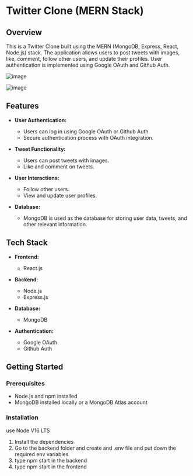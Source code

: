 # Twitter Clone (MERN Stack)

## Overview

This is a Twitter Clone built using the MERN (MongoDB, Express, React, Node.js) stack. The application allows users to post tweets with images, like, comment, follow other users, and update their profiles. User authentication is implemented using Google OAuth and Github Auth.



![image](https://github.com/rexetorize/Twitter-Clone-MERN/assets/58749843/3f783c97-d777-4599-9566-b85b83966cdd)

![image](https://github.com/rexetorize/Twitter-Clone-MERN/assets/58749843/4876fd4d-1355-43e5-a8d8-8809c4be3fb2)


## Features

- **User Authentication:**
  - Users can log in using Google OAuth or Github Auth.
  - Secure authentication process with OAuth integration.

- **Tweet Functionality:**
  - Users can post tweets with images.
  - Like and comment on tweets.

- **User Interactions:**
  - Follow other users.
  - View and update user profiles.

- **Database:**
  - MongoDB is used as the database for storing user data, tweets, and other relevant information.

## Tech Stack

- **Frontend:**
  - React.js

- **Backend:**
  - Node.js
  - Express.js

- **Database:**
  - MongoDB

- **Authentication:**
  - Google OAuth
  - Github Auth

## Getting Started

### Prerequisites

- Node.js and npm installed
- MongoDB installed locally or a MongoDB Atlas account

### Installation
use Node V16 LTS
1. Install the dependencies
2. Go to the backend folder and create and .env file and put down the required env variables
3. type npm start in the backend
4. type npm start in the frontend
